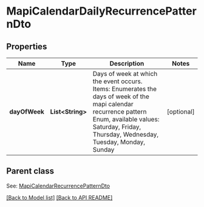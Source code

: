 
# MapiCalendarDailyRecurrencePatternDto
## Properties
Name | Type | Description | Notes
------------ | ------------- | ------------- | -------------
**dayOfWeek** | **List&lt;String&gt;** | Days of week at which the event occurs.              Items: Enumerates the days of week of the mapi calendar recurrence pattern Enum, available values: Saturday, Friday, Thursday, Wednesday, Tuesday, Monday, Sunday |  [optional]


## Parent class

See: [MapiCalendarRecurrencePatternDto](MapiCalendarRecurrencePatternDto.md)

[[Back to Model list]](Models.md) [[Back to API README]](README.md)

